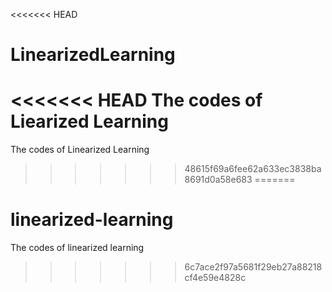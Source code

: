 <<<<<<< HEAD
# LinearizedLearning
<<<<<<< HEAD
The codes of Liearized Learning
=======
The codes of Linearized Learning
>>>>>>> 48615f69a6fee62a633ec3838ba8691d0a58e683
=======
# linearized-learning
The codes of linearized learning
>>>>>>> 6c7ace2f97a5681f29eb27a88218cf4e59e4828c
